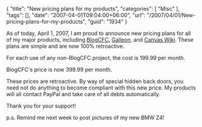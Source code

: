 {
	"title": "New pricing plans for my products",
	"categories": [
		"Misc"
	],
	"tags": [],
	"date": "2007-04-01T09:04:00+06:00",
	"url": "/2007/04/01/New-pricing-plans-for-my-products",
	"guid": "1934"
}

As of today, April 1, 2007, I am proud to announce new pricing plans for all of my major products, including <a href="http://blogcfc.riaforge.org">BlogCFC</a>, <a href="http://galleon.riaforge.org">Galleon</a>, and <a href="http://canvas.riaforge.org">Canvas Wiki</a>. These plans are simple and are now 100% retroactive.

For each use of any non-BlogCFC project, the cost is 199.99 per month.

BlogCFC's price is now 399.99 per month.

These prices are retroactive. By way of special hidden back doors, you need not do anything to become compliant with this new price. My products will all contact PayPal and take care of all debts automatically. 

Thank you for your support!

p.s. Remind me next week to post pictures of my new BMW Z4!